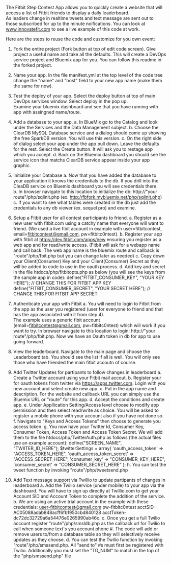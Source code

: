 The Fitbit Step Contest App allows you to quickly create a website that will access a list of Fitbit friends to display a daily leaderboard.  
As leaders change in realtime tweets and text message are sent out to those subscribed for up to the minute noifications. 
You can look at www.innovatefit.com to see a live example of this code at work.

Here are the steps to reuse the code and customize for you own event:

1)  Fork the entire project (Fork button at top of edit code screen).  Give project a useful name and take all the defaults. 
	This will create a DevOps service project and Bluemix app for you. You can follow this readme in the forked project.
	
2)  Name your app.  In the file manifest.yml at the top level of the code tree change the "name" and "host" field to your new app name (make them the same for now). 

3)  Test the deploy of your app.  Select the deploy button at top of main DevOps services window.  Select deploy in the pop up.  
	Examine your bluemix dashboard and see that you have running with app with assingned name/route.

4)  Add a database to your app.
	a.  In BlueMix go to the Catalog and look under the Services and the Data Management subject.
	b.  Choose the ClearDB MySQL Database service and a dialog should come up showing the free SparkDB version.  You will use this version.
	c.  On the right side of dialog select your app under the app pull down.  Leave the defaults for the rest.  Select the Create button.  It will ask you to restage app which you accept.
	d.  Back on the Bluemix dashboard you should see the service icon that matchs ClearDB service appear inside your app graphic.
	
5)  Initialize your Database
	a.  Now that you have added the database to your application it knows the credentials to the db.  If you drill into the CleaDB service on Bluemix dashboard you will see credentials there.  
	b.  In browser navigate to this location to initialize the db: http://"your route"/php/sqlinit.php (ex. http://fbfork.mybluemix.net/php/sqlinit.php)
	c.  If you want to see what tables were created in the db just add the credentials to any db viewer (ex. sequel pro) and examine.
		
6)  Setup a Fitbit user for all contest participants to friend.
	a.  Register as a new user with fitbit.com using a catchy name that everyone will want to friend. 
		(We used a live fibit account in example with user=fitbitcontest, email=fitbitcontest@gmail.com, pw=fitbitc0ntest).
	b.  Register your app with fitbit at https://dev.fitbit.com/apps/new ensuring you register as a web app and for read/write access.
		(Fitbit will ask for a webapp name and call back.  The web app name is the bluemix route and callback is "route"/php/fbit.php but you can change later as needed)
	c.  Copy down your Client(Consumer) Key and your Client(Consumer) Secret as they will be added to code to use in the oauth process.
	d.  Add key and secret in the file htdocs/php/fitbitopts.php as below (you will see the keys from the sample app in code):
		define("FITBIT_CONSUMER_KEY", "YOUR KEY HERE"); // CHANGE THIS FOR FITBIT APP KEY
		define("FITBIT_CONSUMER_SECRET", "YOUR SECRET HERE"); // CHANGE THIS FOR FITBIT APP SECRET
		
7)  Authenticate your app with Fitbit
	a.  You will need to login to Fitbit from the app as the user you registered (user for everyone to friend and that has the app associated with it from step 4).  
		The example uses a generic fibit account (email=fitbitcontest@gmail.com, pw=fitbitc0ntest) which will work if you want to try.
		In browser navigate to this location to login: http://"your route"/php/fbit.php. Now we have an Oauth token in db for app to use going forward.
		
8)  View the leaderboard.
	Navigate to the main page and choose the Leaderboard tab.  You should see the list if all is well.  You will only see those who have friended the main fitbit accoutn of course.

9)  Add Twitter Updates for partipants to follow changes in leaderboard
	a.  Create a Twitter account using your Fitbit mail accout.
	b.  Register your for oauth tokens from twitter via https://apps.twitter.com.  Login with you new account and select create new app.
	c.  Put in the app name and description.  For the website and callback URL you can simply use the Bluemix URL or "route" for this app.
	d.  Accept the conditions and create app. 
	e.  Under Appllication Setting/Access level choose to modify app permission and then select read/write as choice.  You will be asked to register a mobile phone with your account also if you have not done so.
	f.  Navigate to "Keys and Access Tokens" then choose to generate you access token.
	g.  You now have your Twitter Id, Consumer Key, Consumer Token, Access Token and Access Token Secret. 
		We will add them to the file htdocs/php/TwitterAuth.php as follows (the actual files use an example account):
		define("SCREEN_NAME", "TWIITER_ID_HERE");
		$twitterSettings = array(
	        'oauth_access_token' => "ACCESS_TOKEN_HERE",
	        'oauth_access_token_secret' => "ACCESS_SECRET_HERE",
	        'consumer_key' => "CONSUMER_KEY_HERE",
	        'consumer_secret' => "CONSUMER_SECRET_HERE"
	    );
	h.  You can test the tweet function by invoking "route"/php/tweetsend.php
	
10)  Add Text message support via Twillio to update partipants of changes in leaderboard
	a.  Add the Twilio service (under mobile) to your app via the dashboard.  You will have to sign up directly at Twillio.com to get your Account SID and Account Token to complete the addition of the service.
	b.  We are using an active trial account in the example with these credentials: user-fitbitcontest@gmail.com pw-fitbitc0ntest acctSID-AC05088adab848acff6fb1950cbd840128 acctToken-dc72dc32729a6a54476e0265990ab46c.
	c.  Once you get a full Twilio account register "route"/php/smsldb.php as the callback url for Twilio to call when someone text's you account phone #.  The code will add or remove users to/from a database table 
		so they will selectively receive updates as they choose.
	d.  You can test the Twilio function by invoking "route"/php/smssend.php.  All "send to" #s must first be registered with Twilio. Additionally you must set the "TO_NUM" to match in the top of the "php/smssend.php" file
	
		